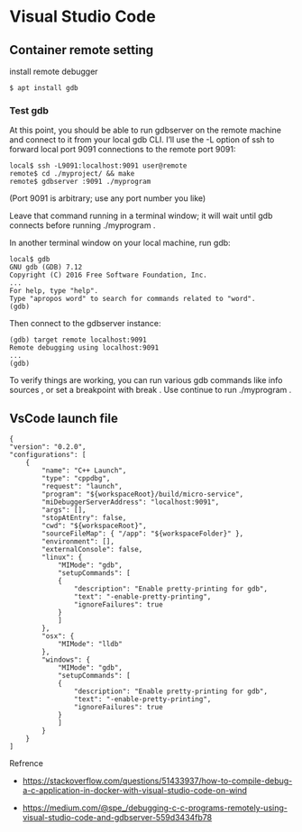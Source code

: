 
# Visual Studio Code

## Container remote setting

install remote debugger

    $ apt install gdb

### Test gdb

At this point, you should be able to run gdbserver on the remote machine and connect to it from your local gdb CLI. I’ll use the -L option of ssh to forward local port 9091 connections to the remote port 9091:

    local$ ssh -L9091:localhost:9091 user@remote
    remote$ cd ./myproject/ && make
    remote$ gdbserver :9091 ./myprogram

(Port 9091 is arbitrary; use any port number you like)

Leave that command running in a terminal window; it will wait until gdb connects before running ./myprogram .

In another terminal window on your local machine, run gdb:

    local$ gdb
    GNU gdb (GDB) 7.12
    Copyright (C) 2016 Free Software Foundation, Inc.
    ...
    For help, type "help".
    Type "apropos word" to search for commands related to "word".
    (gdb)

Then connect to the gdbserver instance:

    (gdb) target remote localhost:9091
    Remote debugging using localhost:9091
    ...
    (gdb)

To verify things are working, you can run various gdb commands like info sources , or set a breakpoint with break . Use continue to run ./myprogram .

## VsCode launch file

    {
    "version": "0.2.0",
    "configurations": [
        {
            "name": "C++ Launch",
            "type": "cppdbg",
            "request": "launch",
            "program": "${workspaceRoot}/build/micro-service",
            "miDebuggerServerAddress": "localhost:9091",
            "args": [],
            "stopAtEntry": false,
            "cwd": "${workspaceRoot}",
            "sourceFileMap": { "/app": "${workspaceFolder}" },
            "environment": [],
            "externalConsole": false,
            "linux": {
                "MIMode": "gdb",
                "setupCommands": [
                {
                    "description": "Enable pretty-printing for gdb",
                    "text": "-enable-pretty-printing",
                    "ignoreFailures": true
                }
                ]
            },
            "osx": {
                "MIMode": "lldb"
            },
            "windows": {
                "MIMode": "gdb",
                "setupCommands": [
                {
                    "description": "Enable pretty-printing for gdb",
                    "text": "-enable-pretty-printing",
                    "ignoreFailures": true
                }
                ]
            }
        }
    ]


Refrence

* https://stackoverflow.com/questions/51433937/how-to-compile-debug-a-c-application-in-docker-with-visual-studio-code-on-wind

* https://medium.com/@spe_/debugging-c-c-programs-remotely-using-visual-studio-code-and-gdbserver-559d3434fb78
